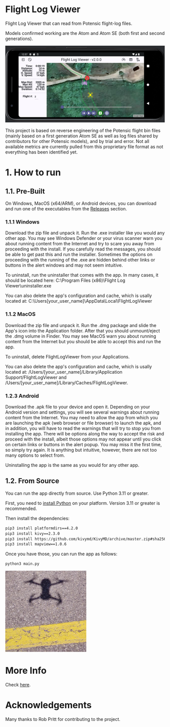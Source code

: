 # Flight Log Viewer
Flight Log Viewer that can read from Potensic flight-log files.

Models confirmed working are the Atom and Atom SE (both first and second generations).

![Example Screenshot](<resources/screenshot1.png> "Example Screenshot")

This project is based on reverse engineering of the Potensic flight bin files (mainly based on a first generation Atom SE as well as log files shared by contributors for other Potensic models), and by trial and error. Not all available metrics are currently pulled from this proprietary file format as not everything has been identified yet.

# 1. How to run
## 1.1. Pre-Built
On Windows, MacOS (x64/ARM), or Android devices, you can download and run one of the executables from the [Releases](<../../releases> "Releases") section.

### 1.1.1 Windows
Download the zip file and unpack it. Run the .exe installer like you would any other app. You may see Windows Defender or your virus scanner warn you about running content from the Internet and try to scare you away from proceeding with the install. If you carefully read the messages, you should be able to get past this and run the installer. Sometimes the options on proceeding with the running of the .exe are hidden behind other links or buttons in the alert windows and may not seem intuitive.

To uninstall, run the uninstaller that comes with the app. In many cases, it should be located here: C:\Program Files (x86)\Flight Log Viewer\uninstaller.exe

You can also delete the app's configuration and cache, which is usally located at: C:\Users\[your_user_name]\AppData\Local\FlightLogViewer

### 1.1.2 MacOS
Download the zip file and unpack it. Run the .dmg package and slide the App's icon into the Application folder. After that you should unmount/eject the .dmg volume in Finder. You may see MacOS warn you about running content from the Internet but you should be able to accept this and run the app.

To uninstall, delete FlightLogViewer from your Applications.

You can also delete the app's configuration and cache, which is usally located at: /Users/[your_user_name]/Library/Application Support/FlightLogViewer and /Users/[your_user_name]/Library/Caches/FlightLogViewer.

### 1.2.3 Android
Download the .apk file to your device and open it. Depending on your Android version and settings, you will see several warnings about running content from the Internet. You may need to allow the app from which you are launching the apk (web browser or file browser) to launch the apk, and in addition, you will have to read the warnings that will try to stop you from installing the app. There will be options along the way to accept the risk and proceed with the install, albeit those options may not appear until you click on certain links or buttons in the alert popup. You may miss it the first time, so simply try again. It is anything but intuitive, however, there are not too many options to select from.

Uninstalling the app is the same as you would for any other app.

## 1.2. From Source
You can run the app directly from source. Use Python 3.11 or greater.

First, you need to [install Python](<https://www.python.org/downloads/> "Download Python") on your platform. Version 3.11 or greater is recommended.

Then install the dependencies:
```sh
pip3 install platformdirs==4.2.0
pip3 install kivy==2.3.0
pip3 install https://github.com/kivymd/KivyMD/archive/master.zip#sha256=1f4afa03664d6af76dba6ba24d70bd2e6b2692a6c394a0ba672a9f0fdce1ccc6
pip3 install mapview==1.0.6
```
Once you have those, you can run the app as follows:
```sh
python3 main.py
```

![selfie from a Potensic Atom SE](<src/assets/app-icon256.png> "Atom SE selfie")

# More Info
Check [here](<https://koenaerts.ca/micro-drones/parsing-potensic-flight-data-files/> "Parsing Potensic Flight Data Files").

# Acknowledgements
Many thanks to Rob Pritt for contributing to the project.
